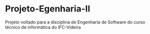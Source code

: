 # Projeto-Egenharia-II
Projeto voltado para a disciplina de Engenharia de Software do curso técnico de informática do IFC-Videira
